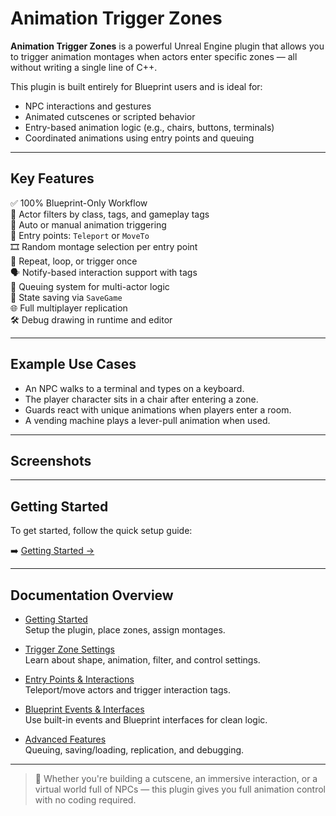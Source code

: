 # Animation Trigger Zones

**Animation Trigger Zones** is a powerful Unreal Engine plugin that allows you to trigger animation montages when actors enter specific zones — all without writing a single line of C++.

This plugin is built entirely for Blueprint users and is ideal for:

- NPC interactions and gestures
- Animated cutscenes or scripted behavior
- Entry-based animation logic (e.g., chairs, buttons, terminals)
- Coordinated animations using entry points and queuing

---

## Key Features

✅ 100% Blueprint-Only Workflow  
🎯 Actor filters by class, tags, and gameplay tags  
🚶 Auto or manual animation triggering  
📍 Entry points: `Teleport` or `MoveTo`  
🎞️ Random montage selection per entry point  
🔁 Repeat, loop, or trigger once  
🗣️ Notify-based interaction support with tags  
👥 Queuing system for multi-actor logic  
💾 State saving via `SaveGame`  
🌐 Full multiplayer replication  
🛠️ Debug drawing in runtime and editor

---

## Example Use Cases

- An NPC walks to a terminal and types on a keyboard.
- The player character sits in a chair after entering a zone.
- Guards react with unique animations when players enter a room.
- A vending machine plays a lever-pull animation when used.

---

## Screenshots

<!-- PLACEHOLDER: SCREENSHOT_OVERVIEW -->
<!-- PLACEHOLDER: SCREENSHOT_ANIM_TRIGGER_ZONE_ACTOR -->
<!-- PLACEHOLDER: SCREENSHOT_ENTRY_POINT -->
<!-- PLACEHOLDER: SCREENSHOT_ANIM_NOTIFY -->

---

## Getting Started

To get started, follow the quick setup guide:

➡️ [Getting Started →](getting-started.md)

---

## Documentation Overview

- [Getting Started](getting-started.md)  
  Setup the plugin, place zones, assign montages.

- [Trigger Zone Settings](trigger-zone.md)  
  Learn about shape, animation, filter, and control settings.

- [Entry Points & Interactions](entry-and-interaction.md)  
  Teleport/move actors and trigger interaction tags.

- [Blueprint Events & Interfaces](blueprints.md)  
  Use built-in events and Blueprint interfaces for clean logic.

- [Advanced Features](advanced.md)  
  Queuing, saving/loading, replication, and debugging.

---

> 🧠 Whether you're building a cutscene, an immersive interaction, or a virtual world full of NPCs — this plugin gives you full animation control with no coding required.
